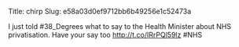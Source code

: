 Title: chirp
Slug: e58a03d0ef9712bb6b49256e1c52473a

I just told #38_Degrees what to say to the Health Minister about NHS privatisation.  Have your say too <a href="http://t.co/IRrPQl59lz">http://t.co/IRrPQl59lz</a> #NHS
